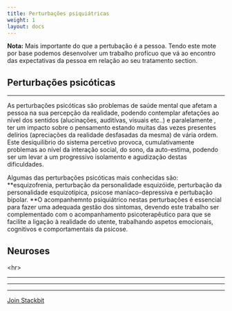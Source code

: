 ```yaml
---
title: Perturbações psiquiátricas
weight: 1
layout: docs
---
```

<div class="note">
  <strong>Nota:</strong> 
  Mais importante do que a pertubação é a pessoa. Tendo este mote por base podemos desenvolver um trabalho profícuo que vá ao encontro das expectativas da pessoa em relação ao seu tratamento</strong> section.
</div>

## Perturbações psicóticas

<hr>

As perturbações psicóticas são problemas de saúde mental que afetam a pessoa na sua percepção da realidade, podendo contemplar afetações ao nível dos sentidos (alucinações, auditívas, visuais etc..) e paralelamente , ter um impacto sobre o pensamento estando muitas das vezes presentes delírios (apreciações da realidade desfasadas da mesma) de vária ordem.  Este desiquilibrio do sistema percetivo provoca, cumulativamente problemas ao nível da interação social, do sono, da auto-estima, podendo ser um levar a um progressivo isolamento e agudização destas dificuldades.

Algumas das perturbações psicóticas mais conhecidas são: \*\*esquizofrenia, perturbação da personalidade esquizóide, perturbação da personalidade esquizotípica, psicose maníaco-depressiva e pertubação bipolar. \*\*O acompanhemnto psiquiátrico nestas perturbações é essencial para fazer uma adequada gestão dos sintomas, devendo este trabalho ser complementado com o acompanhamento psicoterapêutico para que se facilite a ligação à realidade do utente, trabalhando aspetos emocionais, cognitivos e comportamentais da psicose.

## Neuroses

\<hr>

***

***

****

<a href="https://www.stackbit.com/" class="button">Join Stackbit</a>
